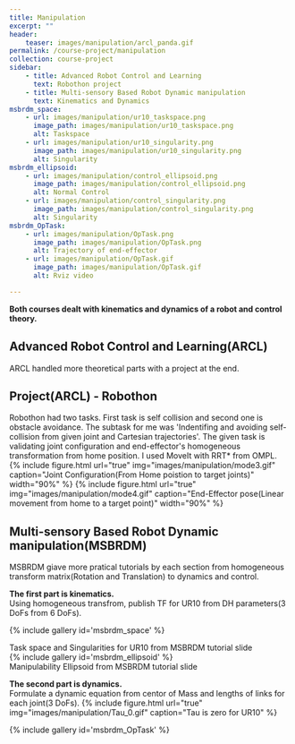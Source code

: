 ```yaml
---
title: Manipulation
excerpt: ""
header:
    teaser: images/manipulation/arcl_panda.gif
permalink: /course-project/manipulation
collection: course-project
sidebar:
    - title: Advanced Robot Control and Learning
      text: Robothon project 
    - title: Multi-sensory Based Robot Dynamic manipulation
      text: Kinematics and Dynamics
msbrdm_space:
    - url: images/manipulation/ur10_taskspace.png
      image_path: images/manipulation/ur10_taskspace.png
      alt: Taskspace
    - url: images/manipulation/ur10_singularity.png
      image_path: images/manipulation/ur10_singularity.png
      alt: Singularity
msbrdm_ellipsoid:
    - url: images/manipulation/control_ellipsoid.png
      image_path: images/manipulation/control_ellipsoid.png
      alt: Normal Control
    - url: images/manipulation/control_singularity.png
      image_path: images/manipulation/control_singularity.png
      alt: Singularity
msbrdm_OpTask:
    - url: images/manipulation/OpTask.png
      image_path: images/manipulation/OpTask.png
      alt: Trajectory of end-effector
    - url: images/manipulation/OpTask.gif
      image_path: images/manipulation/OpTask.gif
      alt: Rviz video

---
```


**Both courses dealt with kinematics and dynamics of a robot and control theory.**   

## Advanced Robot Control and Learning(ARCL)   
ARCL handled more theoretical parts with a project at the end.

## Project(ARCL) - Robothon
Robothon had two tasks. First task is self collision and second one is obstacle avoidance. The subtask for me was 'Indentifing and avoiding self-collision from given joint and Cartesian trajectories'. The given task is validating joint configuration and end-effector's homogeneous transformation from home position. I used MoveIt with RRT* from OMPL.   
{% include figure.html url="true" img="images/manipulation/mode3.gif" caption="Joint Configuration(From Home poistion to target joints)" width="90%" %}
{% include figure.html url="true" img="images/manipulation/mode4.gif" caption="End-Effector pose(Linear movement from home to a target point)" width="90%" %}
   
## Multi-sensory Based Robot Dynamic manipulation(MSBRDM)
MSBRDM giave more pratical tutorials by each section from homogeneous transform matrix(Rotation and Translation) to dynamics and control.   
   
**The first part is kinematics.**   
Using homogeneous transfrom, publish TF for UR10 from DH parameters(3 DoFs from 6 DoFs).   

{% include gallery id='msbrdm_space' %}
<figcaption>Task space and Singularities for UR10 from MSBRDM tutorial slide</figcaption>
{% include gallery id='msbrdm_ellipsoid' %}
<figcaption>Manipulability Ellipsoid from MSBRDM tutorial slide</figcaption>

**The second part is dynamics.**   
Formulate a dynamic equation from centor of Mass and lengths of links for each joint(3 DoFs).
{% include figure.html url="true" img="images/manipulation/Tau_0.gif" caption="Tau is zero for UR10" %}

{% include gallery id='msbrdm_OpTask' %}
<!-- ## Project(MSBRDM) -  -->